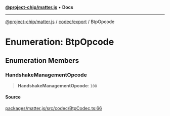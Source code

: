 [**@project-chip/matter.js**](../../../README.md) • **Docs**

***

[@project-chip/matter.js](../../../modules.md) / [codec/export](../README.md) / BtpOpcode

# Enumeration: BtpOpcode

## Enumeration Members

### HandshakeManagementOpcode

> **HandshakeManagementOpcode**: `108`

#### Source

[packages/matter.js/src/codec/BtpCodec.ts:66](https://github.com/project-chip/matter.js/blob/7a8cbb56b87d4ccf34bec5a9a95ab40a1711324f/packages/matter.js/src/codec/BtpCodec.ts#L66)
